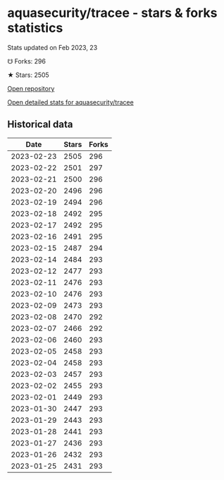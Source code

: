 # aquasecurity/tracee - stars & forks statistics

Stats updated on Feb 2023, 23

☋ Forks: 296

★ Stars: 2505

[Open repository](https://github.com/aquasecurity/tracee)

[Open detailed stats for aquasecurity/tracee](https://reviewgithub.com/rep/aquasecurity/tracee)

## Historical data
| Date | Stars | Forks |
|------|-------|-------|
| 2023-02-23 | 2505 | 296 | 
| 2023-02-22 | 2501 | 297 | 
| 2023-02-21 | 2500 | 296 | 
| 2023-02-20 | 2496 | 296 | 
| 2023-02-19 | 2494 | 296 | 
| 2023-02-18 | 2492 | 295 | 
| 2023-02-17 | 2492 | 295 | 
| 2023-02-16 | 2491 | 295 | 
| 2023-02-15 | 2487 | 294 | 
| 2023-02-14 | 2484 | 293 | 
| 2023-02-12 | 2477 | 293 | 
| 2023-02-11 | 2476 | 293 | 
| 2023-02-10 | 2476 | 293 | 
| 2023-02-09 | 2473 | 293 | 
| 2023-02-08 | 2470 | 292 | 
| 2023-02-07 | 2466 | 292 | 
| 2023-02-06 | 2460 | 293 | 
| 2023-02-05 | 2458 | 293 | 
| 2023-02-04 | 2458 | 293 | 
| 2023-02-03 | 2457 | 293 | 
| 2023-02-02 | 2455 | 293 | 
| 2023-02-01 | 2449 | 293 | 
| 2023-01-30 | 2447 | 293 | 
| 2023-01-29 | 2443 | 293 | 
| 2023-01-28 | 2441 | 293 | 
| 2023-01-27 | 2436 | 293 | 
| 2023-01-26 | 2432 | 293 | 
| 2023-01-25 | 2431 | 293 | 

